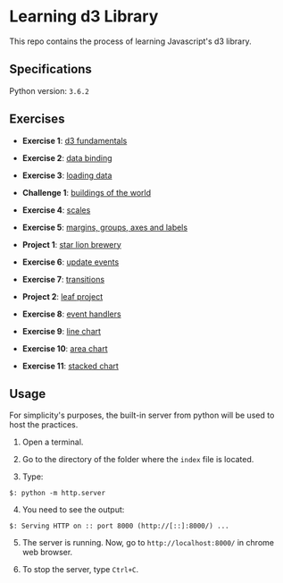 # Learning d3 Library

This repo contains the process of learning Javascript's d3 library. <br />

## Specifications

Python version: `3.6.2` <br />

## Exercises

- **Exercise 1**: [d3 fundamentals](https://github.com/the-other-mariana/d3-library-learning/tree/master/d3-fundamentals)

- **Exercise 2**: [data binding](https://github.com/the-other-mariana/d3-library-learning/tree/master/data-binding)

- **Exercise 3**: [loading data](https://github.com/the-other-mariana/d3-library-learning/tree/master/loading-data)

- **Challenge 1**: [buildings of the world](https://github.com/the-other-mariana/d3-library-learning/tree/master/challenge-1)

- **Exercise 4**: [scales](https://github.com/the-other-mariana/d3-library-learning/tree/master/scales)

- **Exercise 5**: [margins, groups, axes and labels](https://github.com/the-other-mariana/d3-library-learning/tree/master/margins)

- **Project 1**: [star lion brewery](https://github.com/the-other-mariana/d3-library-learning/tree/master/p1-brewery)

- **Exercise 6**: [update events](https://github.com/the-other-mariana/d3-library-learning/tree/master/update-events)

- **Exercise 7**: [transitions](https://github.com/the-other-mariana/d3-library-learning/tree/master/transitions)

- **Project 2**: [leaf project](https://github.com/the-other-mariana/d3-library-learning/tree/master/p2-leaf-project)

- **Exercise 8**: [event handlers](https://github.com/the-other-mariana/d3-library-learning/tree/master/event-handlers)

- **Exercise 9**: [line chart](https://github.com/the-other-mariana/d3-library-learning/tree/master/line-chart)

- **Exercise 10**: [area chart](https://github.com/the-other-mariana/d3-library-learning/tree/master/area-chart)

- **Exercise 11**: [stacked chart](https://github.com/the-other-mariana/d3-library-learning/tree/master/stacked-chart)


## Usage

For simplicity's purposes, the built-in server from python will be used to host the practices. <br />

1. Open a terminal. <br />

2. Go to the directory of the folder where the `index` file is located. <br />

3. Type: <br/>
```
$: python -m http.server
```
4. You need to see the output: <br />
```
$: Serving HTTP on :: port 8000 (http://[::]:8000/) ...
```
5. The server is running. Now, go to `http://localhost:8000/` in chrome web browser. <br/>

6. To stop the server, type `Ctrl+C`.
